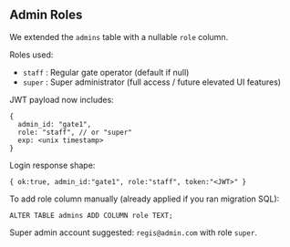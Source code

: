 ## Admin Roles

We extended the `admins` table with a nullable `role` column.

Roles used:

- `staff` : Regular gate operator (default if null)
- `super` : Super administrator (full access / future elevated UI features)

JWT payload now includes:

```
{
  admin_id: "gate1",
  role: "staff", // or "super"
  exp: <unix timestamp>
}
```

Login response shape:

```
{ ok:true, admin_id:"gate1", role:"staff", token:"<JWT>" }
```

To add role column manually (already applied if you ran migration SQL):

```
ALTER TABLE admins ADD COLUMN role TEXT;
```

Super admin account suggested: `regis@admin.com` with role `super`.
